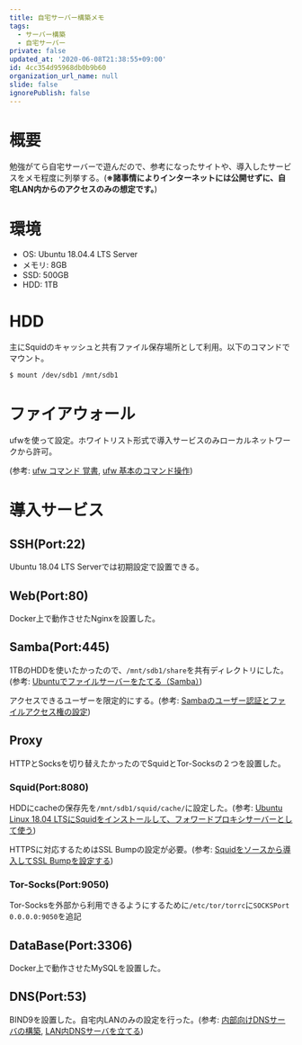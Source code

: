 ```yaml
---
title: 自宅サーバー構築メモ
tags:
  - サーバー構築
  - 自宅サーバー
private: false
updated_at: '2020-06-08T21:38:55+09:00'
id: 4cc354d95968db0b9b60
organization_url_name: null
slide: false
ignorePublish: false
---
```

# 概要

勉強がてら自宅サーバーで遊んだので、参考になったサイトや、導入したサービスをメモ程度に列挙する。(**※諸事情によりインターネットには公開せずに、自宅LAN内からのアクセスのみの想定です。**)


# 環境

- OS: Ubuntu 18.04.4 LTS Server
- メモリ: 8GB
- SSD: 500GB
- HDD: 1TB

# HDD

主にSquidのキャッシュと共有ファイル保存場所として利用。以下のコマンドでマウント。

```shell
$ mount /dev/sdb1 /mnt/sdb1
```
# ファイアウォール
 ufwを使って設定。ホワイトリスト形式で導入サービスのみローカルネットワークから許可。

(参考: [ufw コマンド 覚書](https://qiita.com/JhonnyBravo/items/f67d34c0ed8f2961919e), [ufw 基本のコマンド操作](http://www.green-pen.jp/ufw.html))


# 導入サービス

## SSH(Port:22)

Ubuntu 18.04 LTS Serverでは初期設定で設置できる。

## Web(Port:80)

Docker上で動作させたNginxを設置した。


## Samba(Port:445)

1TBのHDDを使いたかったので、`/mnt/sdb1/share`を共有ディレクトリにした。(参考: 
[Ubuntuでファイルサーバーをたてる（Samba）](https://qiita.com/msrks/items/1385cf13258dd1a0da08))

アクセスできるユーザーを限定的にする。(参考: [Sambaのユーザー認証とファイルアクセス権の設定](https://www.atmarkit.co.jp/ait/articles/0901/28/news153.html))
## Proxy

HTTPとSocksを切り替えたかったのでSquidとTor-Socksの２つを設置した。


### Squid(Port:8080)

HDDにcacheの保存先を`/mnt/sdb1/squid/cache/`に設定した。(参考: 
[Ubuntu Linux 18.04 LTSにSquidをインストールして、フォワードプロキシサーバーとして使う](https://kazuhira-r.hatenablog.com/entry/2019/10/04/004936))

HTTPSに対応するためはSSL Bumpの設定が必要。(参考: [Squidをソースから導入してSSL Bumpを設定する](https://www7390uo.sakura.ne.jp/wordpress/archives/777))


### Tor-Socks(Port:9050)

Tor-Socksを外部から利用できるようにするために`/etc/tor/torrc`に`SOCKSPort 0.0.0.0:9050`を追記


## DataBase(Port:3306)

Docker上で動作させたMySQLを設置した。

## DNS(Port:53)

BIND9を設置した。自宅内LANのみの設定を行った。(参考: [内部向けDNSサーバの構築](http://www.miloweb.net/bind.html), [LAN内DNSサーバを立てる](http://rina.jpn.ph/~rance/linux/bind/lan_dns.html))
